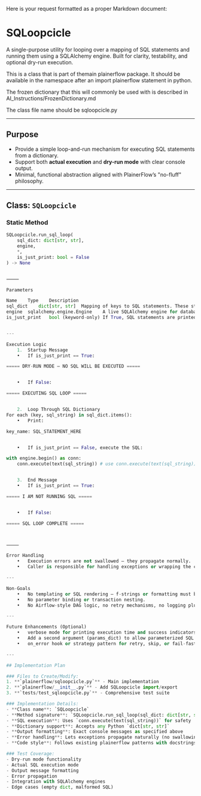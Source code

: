 Here is your request formatted as a proper Markdown document:

# SQLoopcicle


A single-purpose utility for looping over a mapping of SQL statements and running them using a SQLAlchemy engine. Built for clarity, testability, and optional dry-run execution.

This is a class that is part of themain plainerflow package. It should be available in the namespace after an import plainerflow statement in python.

The frozen dictionary that this will commonly be used with is described in AI_Instructions/FrozenDictionary.md

The class file name should be sqloopcicle.py

---

## Purpose

- Provide a simple loop-and-run mechanism for executing SQL statements from a dictionary.
- Support both **actual execution** and **dry-run mode** with clear console output.
- Minimal, functional abstraction aligned with PlainerFlow’s "no-fluff" philosophy.

---

## Class: `SQLoopcicle`

### Static Method

```python
SQLoopcicle.run_sql_loop(
    sql_dict: dict[str, str],
    engine,
    *,
    is_just_print: bool = False
) -> None


⸻

Parameters

Name	Type	Description
sql_dict	dict[str, str]	Mapping of keys to SQL statements. These statements are executed in dictionary order.
engine	sqlalchemy.engine.Engine	A live SQLAlchemy engine for database interaction.
is_just_print	bool (keyword-only)	If True, SQL statements are printed instead of executed.


---

Execution Logic
	1.	Startup Message
	•	If is_just_print == True:

===== DRY-RUN MODE – NO SQL WILL BE EXECUTED =====


	•	If False:

===== EXECUTING SQL LOOP =====


	2.	Loop Through SQL Dictionary
For each (key, sql_string) in sql_dict.items():
	•	Print:

key_name: SQL_STATEMENT_HERE


	•	If is_just_print == False, execute the SQL:

with engine.begin() as conn:
    conn.execute(text(sql_string)) # use conn.execute(text(sql_string)) for safety


	3.	End Message
	•	If is_just_print == True:

===== I AM NOT RUNNING SQL =====


	•	If False:

===== SQL LOOP COMPLETE =====



⸻

Error Handling
	•	Execution errors are not swallowed — they propagate normally.
	•	Caller is responsible for handling exceptions or wrapping the call in try/except.

---

Non-Goals
	•	No templating or SQL rendering — f-strings or formatting must be handled before passing to run_sql_loop.
	•	No parameter binding or transaction nesting.
	•	No Airflow-style DAG logic, no retry mechanisms, no logging plugins.

---

Future Enhancements (Optional)
	•	verbose mode for printing execution time and success indicators.
	•	Add a second argument (params_dict) to allow parameterized SQL execution.
	•	on_error hook or strategy pattern for retry, skip, or fail-fast behavior.

---

## Implementation Plan

### Files to Create/Modify:
1. **`plainerflow/sqloopcicle.py`** - Main implementation
2. **`plainerflow/__init__.py`** - Add SQLoopcicle import/export
3. **`tests/test_sqloopcicle.py`** - Comprehensive test suite

### Implementation Details:
- **Class name**: `SQLoopcicle` 
- **Method signature**: `SQLoopcicle.run_sql_loop(sql_dict: dict[str, str], engine, *, is_just_print: bool = False) -> None`
- **SQL execution**: Uses `conn.execute(text(sql_string))` for safety
- **Dictionary support**: Accepts any Python `dict[str, str]`
- **Output formatting**: Exact console messages as specified above
- **Error handling**: Lets exceptions propagate naturally (no swallowing)
- **Code style**: Follows existing plainerflow patterns with docstrings and type hints

### Test Coverage:
- Dry-run mode functionality
- Actual SQL execution mode
- Output message formatting
- Error propagation
- Integration with SQLAlchemy engines
- Edge cases (empty dict, malformed SQL)
